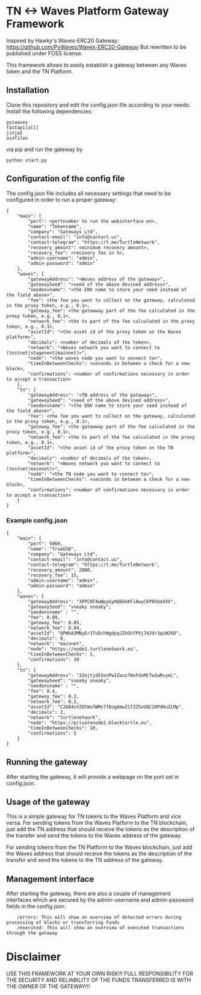 # TN <-> Waves Platform Gateway Framework

Inspired by Hawky's Waves-ERC20 Gateway: https://github.com/PyWaves/Waves-ERC20-Gateway
But rewritten to be published under FOSS license.

This framework allows to easily establish a gateway between any Waves token and the
TN Platform.
## Installation
Clone this repository and edit the config.json file according to your needs. Install the following dependencies:
```
pycwaves
fastapi[all]
jinja2
aiofiles
```
via pip and run the gateway by
```
python start.py
```
## Configuration of the config file
The config.json file includes all necessary settings that need to be configured in order to run a proper gateway:
```
{
    "main": {
        "port": <portnumber to run the webinterface on>,
        "name": "Tokenname",
        "company": "Gateways Ltd",
        "contact-email": "info@contact.us",
        "contact-telegram": "https://t.me/TurtleNetwork",
        "recovery_amount": <minimum recovery amount>,
        "recovery_fee": <recovery fee in %>,
        "admin-username": "admin",
        "admin-password": "admin"
    },
    "waves": {
        "gatewayAddress": "<Waves address of the gateway>",
        "gatewaySeed": "<seed of the above devined address>",
        "seedenvname": "<the ENV name to store your seed instead of the field above>",
        "fee": <the fee you want to collect on the gateway, calculated in the proxy token, e.g., 0.1>,
        "gateway_fee": <the gatewway part of the fee calculated in the proxy token, e.g., 0.1>,
        "network_fee": <the tx part of the fee calculated in the proxy token, e.g., 0.1>,
        "assetId": "<the asset id of the proxy token on the Waves platform>",
        "decimals": <number of decimals of the token>,
        "network": "<Waves network you want to connect to (testnet|stagenent|mainnet)>",
        "node": "<the waves node you want to connect to>",
        "timeInBetweenChecks": <seconds in between a check for a new block>,
        "confirmations": <number of confirmations necessary in order to accept a transaction>
    },
    "tn": {
        "gatewayAddress": "<TN address of the gateway>",
        "gatewaySeed": "<seed of the above devined address>",
        "seedenvname": "<the ENV name to store your seed instead of the field above>",
        "fee": <the fee you want to collect on the gateway, calculated in the proxy token, e.g., 0.1>,
        "gateway_fee": <the gatewway part of the fee calculated in the proxy token, e.g., 0.1>,
        "network_fee": <the tx part of the fee calculated in the proxy token, e.g., 0.1>,
        "assetId": "<the asset id of the proxy token on the TN platform>",
        "decimals": <number of decimals of the token>,
        "network": "<Waves network you want to connect to (testnet|mainnet)>",
        "node": "<the TN node you want to connect to>",
        "timeInBetweenChecks": <seconds in between a check for a new block>,
        "confirmations": <number of confirmations necessary in order to accept a transaction>
    }
}
```

### Example config.json
```
{
    "main": {
        "port": 5060,
        "name": "TrueUSD",
        "company": "Gateways Ltd",
        "contact-email": "info@contact.us",
        "contact-telegram": "https://t.me/TurtleNetwork",
        "recovery_amount": 2000,
        "recovery_fee": 15,
        "admin-username": "admin",
        "admin-password": "admin"
    },
    "waves": {
        "gatewayAddress": "3PPCNT4wWpyGyHQ6bkKFi8wyCKP8hbeXXX",
        "gatewaySeed": "sneaky sneaky",
        "seedenvname" : "",
        "fee": 0.09,
        "gateway_fee": 0.05,
        "network_fee": 0.04,
        "assetId": "bPWkA3MNyEr1TuDchWgdpqJZhGhfPXj7dJdr3qiW2kD",
        "decimals": 8,
        "network": "mainnet",
        "node": "https://node3.turtlenetwork.eu",
        "timeInBetweenChecks": 1,
        "confirmations": 10
    },
    "tn": {
        "gatewayAddress": "3Jejtjd55onPw1Zous7WxFdxMCTw1wRvymL",
        "gatewaySeed": "sneaky sneaky",
        "seedenvname" : "",
        "fee": 0.4,
        "gateway_fee": 0.2,
        "network_fee": 0.2,
        "assetId": "C2684nYZQtWufWMn7f8ogAmwZ1fZZ5vUQC28PdHuZLMp",
        "decimals": 2,
        "network": "turtlenetwork",
        "node": "https://privatenode2.blackturtle.eu",
        "timeInBetweenChecks": 10,
        "confirmations": 5
    }
}
```

## Running the gateway
After starting the gateway, it will provide a webpage on the port set in config.json.

## Usage of the gateway
This is a simple gateway for TN tokens to the Waves Platform and vice versa. For sending tokens from the Waves Platform to the TN blockchain, just add the TN address that should receive the tokens as the description of the transfer and send the tokens to the Waves address of the gateway.

For sending tokens from the TN Platform to the Waves blockchain, just add the Waves address that should receive the tokens as the description of the transfer and send the tokens to the TN address of the gateway.

## Management interface
After starting the gateway, there are also a couple of management interfaces which are secured by the admin-username and admin-password fields in the config.json:
```
    /errors: This will show an overview of detected errors during processing of blocks or transferring funds
    /executed: This will show an overview of executed transactions through the gateway
```

# Disclaimer
USE THIS FRAMEWORK AT YOUR OWN RISK!!! FULL RESPONSIBILITY FOR THE SECURITY AND RELIABILITY OF THE FUNDS TRANSFERRED IS WITH THE OWNER OF THE GATEWAY!!!

